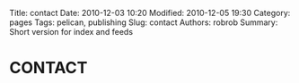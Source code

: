 Title: contact
Date: 2010-12-03 10:20
Modified: 2010-12-05 19:30
Category: pages
Tags: pelican, publishing
Slug: contact
Authors: robrob
Summary: Short version for index and feeds

# CONTACT